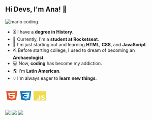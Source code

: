 ## Hi Devs, I'm Ana! 🐝

![mario coding](https://i.imgur.com/1ZvVkDc.gif)

* ⏳ I have a **degree in History**.
* 🚀 Currently, I'm a **student at Rocketseat**.
* 🌱 I'm just starting out and learning **HTML**, **CSS**, and **JavaScript**.
* ⛏️ Before starting college, I used to dream of becoming an **Archaeologist**.
* 💻 Now, **coding** has become my addiction.
* 🌎 I'm **Latin American**.
* 💡 I'm always eager to **learn new things**.

<div>
<div style="display: inline_block"><br>
 <img align="center" alt="Ana-HTML" height="30" width="40" src="https://raw.githubusercontent.com/devicons/devicon/master/icons/html5/html5-original.svg">
 <img align="center" alt="Ana-CSS" height="30" width="40" src="https://raw.githubusercontent.com/devicons/devicon/master/icons/css3/css3-original.svg">
 <img align="center" alt="Ana-Js" height="30" width="40" src="https://raw.githubusercontent.com/devicons/devicon/master/icons/javascript/javascript-plain.svg">
</div>

  ##
 
<div> 
 <a href="https://www.linkedin.com/in/ana-paula-bertuol" target="_blank"><img src="https://img.shields.io/badge/-LinkedIn-%230077B5?style=for-the-badge&logo=linkedin&logoColor=white" target="_blank"></a>
 <a href="https://discord.com/users/latte nim#5475" target="_blank"><img src="https://img.shields.io/badge/Discord-7289DA?style=for-the-badge&logo=discord&logoColor=white" target="_blank"></a> 
  <a href = "mailto:contatoanabertuol@gmail.com"><img src="https://img.shields.io/badge/-Gmail-%23333?style=for-the-badge&logo=gmail&logoColor=white" target="_blank"></a>
</div>
